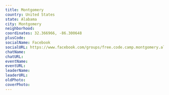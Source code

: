 ```yaml
---
title: Montgomery
country: United States
state: Alabama
city: Montgomery
neighborhood: 
coordinates: 32.366966, -86.300648
plusCode:
socialName: Facebook
socialURL: https://www.facebook.com/groups/free.code.camp.montgomery.alabama
chatName:
chatURL:
eventName:
eventURL:
leaderName:
leaderURL:
oldPhoto: 
coverPhoto:
---
```

